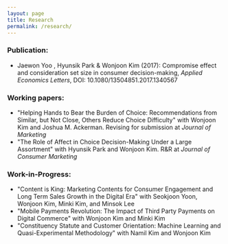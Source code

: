 ```yaml
---
layout: page
title: Research
permalink: /research/
---
```


### Publication:
* Jaewon Yoo , Hyunsik Park & Wonjoon Kim (2017): Compromise effect and consideration set size in consumer decision-making, _Applied Economics Letters_, DOI: 10.1080/13504851.2017.1340567

### Working papers:
* "Helping Hands to Bear the Burden of Choice: Recommendations from Similar, but Not Close, Others Reduce Choice Difficulty" with Wonjoon Kim and Joshua M. Ackerman. Revising for submission at _Journal of Marketing_
* "The Role of Affect in Choice Decision-Making Under a Large Assortment" with Hyunsik Park and Wonjoon Kim. R&R at _Journal of Consumer Marketing_

### Work-in-Progress:
* "Content is King: Marketing Contents for Consumer Engagement and Long Term Sales Growth in the Digital Era" with Seokjoon Yoon, Wonjoon Kim, Minki Kim, and Minsok Lee
* "Mobile Payments Revolution: The Impact of Third Party Payments on Digital Commerce" with Wonjoon Kim and Minki Kim
* "Constituency Statute and Customer Orientation: Machine Learning and Quasi-Experimental Methodology" with Namil Kim and Wonjoon Kim

